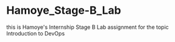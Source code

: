 # Hamoye_Stage-B_Lab
this is Hamoye's Internship Stage B Lab assignment for the topic Introduction to DevOps
